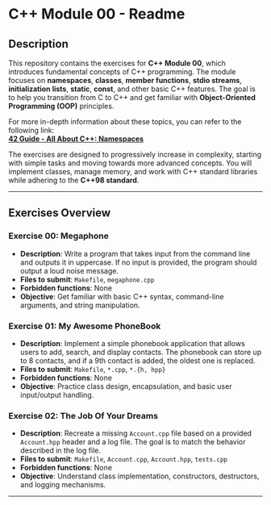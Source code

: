 # C++ Module 00 - Readme

## Description

This repository contains the exercises for **C++ Module 00**, which introduces fundamental concepts of C++ programming. The module focuses on **namespaces**, **classes**, **member functions**, **stdio streams**, **initialization lists**, **static**, **const**, and other basic C++ features. The goal is to help you transition from C to C++ and get familiar with **Object-Oriented Programming (OOP)** principles.

For more in-depth information about these topics, you can refer to the following link:  
[**42 Guide - All About C++: Namespaces**](https://42-guide.gitbook.io/42-guide/all-about-c++/namespaces)

The exercises are designed to progressively increase in complexity, starting with simple tasks and moving towards more advanced concepts. You will implement classes, manage memory, and work with C++ standard libraries while adhering to the **C++98 standard**.

---

## Exercises Overview

### Exercise 00: Megaphone

- **Description**: Write a program that takes input from the command line and outputs it in uppercase. If no input is provided, the program should output a loud noise message.
- **Files to submit**: `Makefile`, `megaphone.cpp`
- **Forbidden functions**: None
- **Objective**: Get familiar with basic C++ syntax, command-line arguments, and string manipulation.

### Exercise 01: My Awesome PhoneBook

- **Description**: Implement a simple phonebook application that allows users to add, search, and display contacts. The phonebook can store up to 8 contacts, and if a 9th contact is added, the oldest one is replaced.
- **Files to submit**: `Makefile`, `*.cpp`, `*.{h, hpp}`
- **Forbidden functions**: None
- **Objective**: Practice class design, encapsulation, and basic user input/output handling.

### Exercise 02: The Job Of Your Dreams

- **Description**: Recreate a missing `Account.cpp` file based on a provided `Account.hpp` header and a log file. The goal is to match the behavior described in the log file.
- **Files to submit**: `Makefile`, `Account.cpp`, `Account.hpp`, `tests.cpp`
- **Forbidden functions**: None
- **Objective**: Understand class implementation, constructors, destructors, and logging mechanisms.

---
